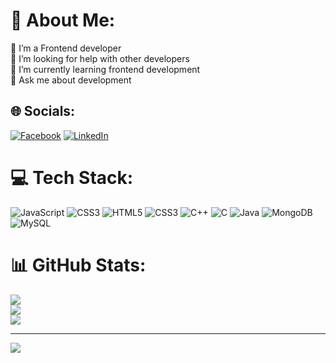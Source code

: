 # 💫 About Me:
🔭 I’m a Frontend  developer<br>🤝 I’m looking for help with other developers<br>🌱 I’m currently learning frontend development<br>💬 Ask me about  development<br>


## 🌐 Socials:
[![Facebook](https://img.shields.io/badge/Facebook-%231877F2.svg?logo=Facebook&logoColor=white)](https://facebook.com/https://www.facebook.com/profile.php?id=100083536098671) [![LinkedIn](https://img.shields.io/badge/LinkedIn-%230077B5.svg?logo=linkedin&logoColor=white)](https://linkedin.com/in/linkedin.com/in/sibu-chanda) 

# 💻 Tech Stack:
![JavaScript](https://img.shields.io/badge/javascript-%23323330.svg?style=for-the-badge&logo=javascript&logoColor=%23F7DF1E) ![CSS3](https://img.shields.io/badge/css3-%231572B6.svg?style=for-the-badge&logo=css3&logoColor=white) ![HTML5](https://img.shields.io/badge/html5-%23E34F26.svg?style=for-the-badge&logo=html5&logoColor=white) ![CSS3](https://img.shields.io/badge/css3-%231572B6.svg?style=for-the-badge&logo=css3&logoColor=white) ![C++](https://img.shields.io/badge/c++-%2300599C.svg?style=for-the-badge&logo=c%2B%2B&logoColor=white) ![C](https://img.shields.io/badge/c-%2300599C.svg?style=for-the-badge&logo=c&logoColor=white) ![Java](https://img.shields.io/badge/java-%23ED8B00.svg?style=for-the-badge&logo=java&logoColor=white) ![MongoDB](https://img.shields.io/badge/MongoDB-%234ea94b.svg?style=for-the-badge&logo=mongodb&logoColor=white) ![MySQL](https://img.shields.io/badge/mysql-%2300f.svg?style=for-the-badge&logo=mysql&logoColor=white)
# 📊 GitHub Stats:
![](https://github-readme-stats.vercel.app/api?username=Sibuchanda&theme=synthwave&hide_border=false&include_all_commits=false&count_private=true)<br/>
![](https://github-readme-streak-stats.herokuapp.com/?user=Sibuchanda&theme=synthwave&hide_border=false)<br/>
![](https://github-readme-stats.vercel.app/api/top-langs/?username=Sibuchanda&theme=synthwave&hide_border=false&include_all_commits=false&count_private=true&layout=compact)

---
[![](https://visitcount.itsvg.in/api?id=Sibuchanda&icon=0&color=0)](https://visitcount.itsvg.in)

<!-- Proudly created with GPRM ( https://gprm.itsvg.in ) -->
